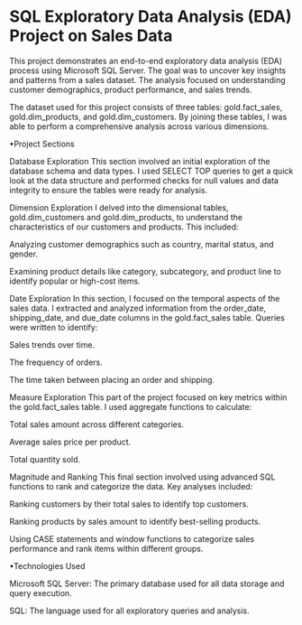 # SQL Exploratory Data Analysis (EDA) Project on Sales Data

This project demonstrates an end-to-end exploratory data analysis (EDA) process using Microsoft SQL Server. The goal was to uncover key insights and patterns from a sales dataset. The analysis focused on understanding customer demographics, product performance, and sales trends.

The dataset used for this project consists of three tables: gold.fact_sales, gold.dim_products, and gold.dim_customers. By joining these tables, I was able to perform a comprehensive analysis across various dimensions.

•Project Sections

Database Exploration
This section involved an initial exploration of the database schema and data types. I used SELECT TOP queries to get a quick look at the data structure and performed checks for null values and data integrity to ensure the tables were ready for analysis.

Dimension Exploration
I delved into the dimensional tables, gold.dim_customers and gold.dim_products, to understand the characteristics of our customers and products. 
This included:

Analyzing customer demographics such as country, marital status, and gender.

Examining product details like category, subcategory, and product line to identify popular or high-cost items.

Date Exploration
In this section, I focused on the temporal aspects of the sales data. I extracted and analyzed information from the order_date, shipping_date, and due_date columns in the gold.fact_sales table. Queries were written to identify:

Sales trends over time.

The frequency of orders.

The time taken between placing an order and shipping.

Measure Exploration
This part of the project focused on key metrics within the gold.fact_sales table. I used aggregate functions to calculate:

Total sales amount across different categories.

Average sales price per product.

Total quantity sold.

Magnitude and Ranking
This final section involved using advanced SQL functions to rank and categorize the data. Key analyses included:

Ranking customers by their total sales to identify top customers.

Ranking products by sales amount to identify best-selling products.

Using CASE statements and window functions to categorize sales performance and rank items within different groups.

•Technologies Used

Microsoft SQL Server: The primary database used for all data storage and query execution.

SQL: The language used for all exploratory queries and analysis.

